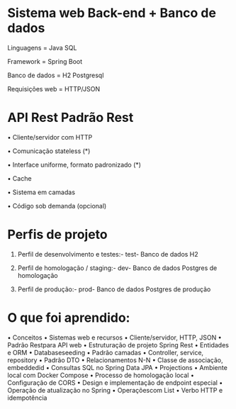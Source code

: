 # Sistema web Back-end + Banco de dados

Linguagens = Java SQL

Framework = Spring Boot

Banco de dados = H2 Postgresql

Requisições web = HTTP/JSON


# API Rest Padrão Rest

• Cliente/servidor com HTTP

• Comunicação stateless (*)

• Interface uniforme, formato padronizado (*)

• Cache

• Sistema em camadas

• Código sob demanda (opcional)

# Perfis de projeto
1. Perfil de desenvolvimento e testes:- test- Banco de dados H2

2. Perfil de homologação / staging:- dev- Banco de dados Postgres de homologação

3. Perfil de produção:- prod- Banco de dados Postgres de produção

# O que foi aprendido:
• Conceitos
• Sistemas web e recursos
• Cliente/servidor, HTTP, JSON
• Padrão Restpara API web
• Estruturação de projeto Spring Rest
• Entidades e ORM
• Databaseseeding
• Padrão camadas
• Controller, service, repository
• Padrão DTO
• Relacionamentos N-N
• Classe de associação, embeddedid
• Consultas SQL no Spring Data JPA
• Projections
• Ambiente local com Docker Compose
• Processo de homologação local
• Configuração de CORS
• Design e implementação de endpoint
especial
• Operação de atualização no Spring
• Operaçõescom List
• Verbo HTTP e idempotência
